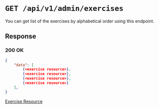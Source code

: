 # `GET /api/v1/admin/exercises`
You can get list of the exercises by alphabetical order using this endpoint.


## Response

### 200 OK

```json
{
    "data": [
        {<exercise resource>},
        {<exercise resource>},
        {<exercise resource>},
        {<exercise resource>}
    ],
}
```

[Exercise Resource](../../resources/exercise.md)
